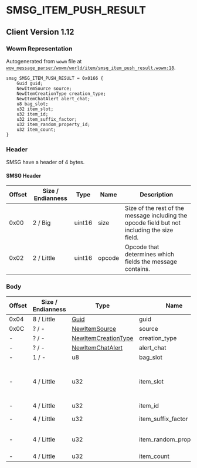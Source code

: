 # SMSG_ITEM_PUSH_RESULT

## Client Version 1.12

### Wowm Representation

Autogenerated from `wowm` file at [`wow_message_parser/wowm/world/item/smsg_item_push_result.wowm:18`](https://github.com/gtker/wow_messages/tree/main/wow_message_parser/wowm/world/item/smsg_item_push_result.wowm#L18).
```rust,ignore
smsg SMSG_ITEM_PUSH_RESULT = 0x0166 {
    Guid guid;
    NewItemSource source;
    NewItemCreationType creation_type;
    NewItemChatAlert alert_chat;
    u8 bag_slot;
    u32 item_slot;
    u32 item_id;
    u32 item_suffix_factor;
    u32 item_random_property_id;
    u32 item_count;
}
```
### Header

SMSG have a header of 4 bytes.

#### SMSG Header

| Offset | Size / Endianness | Type   | Name   | Description |
| ------ | ----------------- | ------ | ------ | ----------- |
| 0x00   | 2 / Big           | uint16 | size   | Size of the rest of the message including the opcode field but not including the size field.|
| 0x02   | 2 / Little        | uint16 | opcode | Opcode that determines which fields the message contains.|

### Body

| Offset | Size / Endianness | Type | Name | Description | Comment |
| ------ | ----------------- | ---- | ---- | ----------- | ------- |
| 0x04 | 8 / Little | [Guid](../spec/packed-guid.md) | guid |  |  |
| 0x0C | ? / - | [NewItemSource](newitemsource.md) | source |  |  |
| - | ? / - | [NewItemCreationType](newitemcreationtype.md) | creation_type |  |  |
| - | ? / - | [NewItemChatAlert](newitemchatalert.md) | alert_chat |  |  |
| - | 1 / - | u8 | bag_slot |  |  |
| - | 4 / Little | u32 | item_slot |  | mangoszero: item slot, but when added to stack: 0xFFFFFFFF |
| - | 4 / Little | u32 | item_id |  |  |
| - | 4 / Little | u32 | item_suffix_factor |  | mangoszero: SuffixFactor |
| - | 4 / Little | u32 | item_random_property_id |  | mangoszero: random item property id |
| - | 4 / Little | u32 | item_count |  |  |

